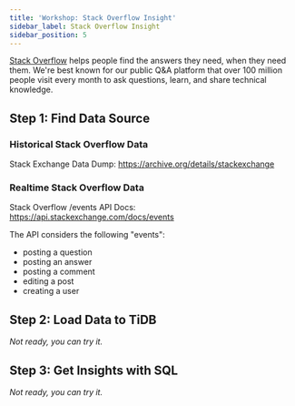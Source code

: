 ```yaml
---
title: 'Workshop: Stack Overflow Insight'
sidebar_label: Stack Overflow Insight
sidebar_position: 5
---
```

[Stack Overflow](https://stackoverflow.com/) helps people find the answers they need, when they need them. We're best known for our public Q&A platform that over 100 million people visit every month to ask questions, learn, and share technical knowledge.

## Step 1: Find Data Source

### Historical Stack Overflow Data

Stack Exchange Data Dump: https://archive.org/details/stackexchange

### Realtime Stack Overflow Data

Stack Overflow /events API Docs: https://api.stackexchange.com/docs/events

The API considers the following "events":

* posting a question
* posting an answer
* posting a comment
* editing a post
* creating a user

## Step 2: Load Data to TiDB

_Not ready,  you can try it._

## Step 3: Get Insights with SQL

_Not ready,  you can try it._
